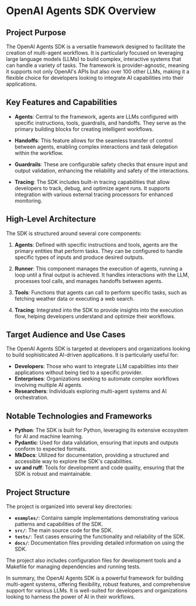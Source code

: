 # OpenAI Agents SDK Overview

## Project Purpose

The OpenAI Agents SDK is a versatile framework designed to facilitate the creation of multi-agent workflows. It is particularly focused on leveraging large language models (LLMs) to build complex, interactive systems that can handle a variety of tasks. The framework is provider-agnostic, meaning it supports not only OpenAI's APIs but also over 100 other LLMs, making it a flexible choice for developers looking to integrate AI capabilities into their applications.

## Key Features and Capabilities

- **Agents**: Central to the framework, agents are LLMs configured with specific instructions, tools, guardrails, and handoffs. They serve as the primary building blocks for creating intelligent workflows.
  
- **Handoffs**: This feature allows for the seamless transfer of control between agents, enabling complex interactions and task delegation within the workflow.

- **Guardrails**: These are configurable safety checks that ensure input and output validation, enhancing the reliability and safety of the interactions.

- **Tracing**: The SDK includes built-in tracing capabilities that allow developers to track, debug, and optimize agent runs. It supports integration with various external tracing processors for enhanced monitoring.

## High-Level Architecture

The SDK is structured around several core components:

1. **Agents**: Defined with specific instructions and tools, agents are the primary entities that perform tasks. They can be configured to handle specific types of inputs and produce desired outputs.

2. **Runner**: This component manages the execution of agents, running a loop until a final output is achieved. It handles interactions with the LLM, processes tool calls, and manages handoffs between agents.

3. **Tools**: Functions that agents can call to perform specific tasks, such as fetching weather data or executing a web search.

4. **Tracing**: Integrated into the SDK to provide insights into the execution flow, helping developers understand and optimize their workflows.

## Target Audience and Use Cases

The OpenAI Agents SDK is targeted at developers and organizations looking to build sophisticated AI-driven applications. It is particularly useful for:

- **Developers**: Those who want to integrate LLM capabilities into their applications without being tied to a specific provider.
- **Enterprises**: Organizations seeking to automate complex workflows involving multiple AI agents.
- **Researchers**: Individuals exploring multi-agent systems and AI orchestration.

## Notable Technologies and Frameworks

- **Python**: The SDK is built for Python, leveraging its extensive ecosystem for AI and machine learning.
- **Pydantic**: Used for data validation, ensuring that inputs and outputs conform to expected formats.
- **MkDocs**: Utilized for documentation, providing a structured and accessible way to explore the SDK's capabilities.
- **uv and ruff**: Tools for development and code quality, ensuring that the SDK is robust and maintainable.

## Project Structure

The project is organized into several key directories:

- **`examples/`**: Contains sample implementations demonstrating various patterns and capabilities of the SDK.
- **`src/`**: The main source code for the SDK.
- **`tests/`**: Test cases ensuring the functionality and reliability of the SDK.
- **`docs/`**: Documentation files providing detailed information on using the SDK.

The project also includes configuration files for development tools and a Makefile for managing dependencies and running tests.

In summary, the OpenAI Agents SDK is a powerful framework for building multi-agent systems, offering flexibility, robust features, and comprehensive support for various LLMs. It is well-suited for developers and organizations looking to harness the power of AI in their workflows.